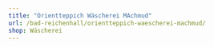```yaml
---
title: "Orientteppich Wäscherei MAchmud"
url: /bad-reichenhall/orientteppich-waescherei-machmud/
shop: Wäscherei
---
```

